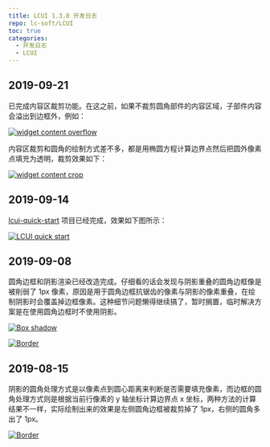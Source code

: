 ```yaml
---
title: LCUI 1.3.0 开发日志
repo: lc-soft/LCUI
toc: true
categories:
  - 开发日志
  - LCUI
---
```

## 2019-09-21

已完成内容区裁剪功能。在这之前，如果不裁剪圆角部件的内容区域，子部件内容会溢出到边框外，例如：

[![widget content overflow](/static/images/devlog/20190921163408.png "widget content overflow")](/static/images/devlog/20190921163408.png)

内容区裁剪和圆角的绘制方式差不多，都是用椭圆方程计算边界点然后把圆外像素点填充为透明，裁剪效果如下：

[![widget content crop](/static/images/devlog/20190921163450.png "widget content crop")](/static/images/devlog/20190921163450.png)

## 2019-09-14

[lcui-quick-start](https://github.com/lc-ui/lcui-quick-start) 项目已经完成，效果如下图所示：

[![LCUI quick start](/static/images/devlog/20190921154454.png "LCUI quick start")](/static/images/devlog/20190921154454.png)

## 2019-09-08

圆角边框和阴影渲染已经改造完成。仔细看的话会发现与阴影重叠的圆角边框像是被削弱了 1px 像素，原因是用于圆角边框抗锯齿的像素与阴影的像素重叠，在绘制阴影时会覆盖掉边框像素。这种细节问题懒得继续搞了，暂时搁置，临时解决方案是在使用圆角边框时不使用阴影。

[![Box shadow](/static/images/devlog/20190907212724.png "Box shadow")](/static/images/devlog/20190907212724.png)

[![Border](/static/images/devlog/20190907212803.png "Border")](/static/images/devlog/20190907212803.png)

## 2019-08-15

阴影的圆角处理方式是以像素点到圆心距离来判断是否需要填充像素，而边框的圆角处理方式则是根据当前行像素的 y 轴坐标计算边界点 x 坐标，两种方法的计算结果不一样，实际绘制出来的效果是左侧圆角边框被裁剪掉了 1px，右侧的圆角多出了 1px。

[![Border](/static/images/devlog/20190813213526.png "Border")](/static/images/devlog/20190813213526.png)
